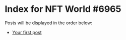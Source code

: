 # Index for NFT World #6965
Posts will be displayed in the order below:

- [Your first post](./001-first.md)


